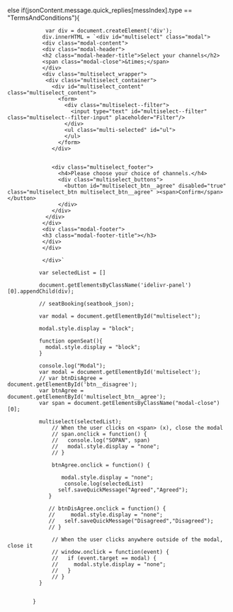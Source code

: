 else if(jsonContent.message.quick_replies[messIndex].type == "TermsAndConditions"){


                var div = document.createElement('div');
               div.innerHTML = `<div id="multiselect" class="modal">                                    
               <div class="modal-content">
               <div class="modal-header">
               <h2 class="modal-header-title">Select your channels</h2>
               <span class="modal-close">&times;</span>
               </div>
               <div class="multiselect_wrapper">
                <div class="multiselect_container">
                  <div id="multiselect_content" class="multiselect_content">
                    <form>
                      <div class="multiselect--filter">
                        <input type="text" id="multiselect--filter" class="multiselect--filter-input" placeholder="Filter"/>
                      </div>
                      <ul class="multi-selected" id="ul">
                      </ul>
                    </form>
                  </div>


                  <div class="multiselect_footer">
                    <h4>Please choose your choice of channels.</h4>
                    <div class="multiselect_buttons">
                      <button id="multiselect_btn__agree" disabled="true" class="multiselect_btn multiselect_btn__agree" ><span>Confirm</span></button>
                    </div>
                  </div>
                </div>
               </div>
               <div class="modal-footer">
               <h3 class="modal-footer-title"></h3>
               </div>
               </div>

               </div>`
               
              var selectedList = []

              document.getElementsByClassName('idelivr-panel')[0].appendChild(div);
               
              // seatBooking(seatbook_json);

              var modal = document.getElementById("multiselect");
              
              modal.style.display = "block";
              
              function openSeat(){
                modal.style.display = "block";
              }

              console.log("Modal"); 
              var modal = document.getElementById('multiselect');
              // var btnDisAgree = document.getElementById('btn__disagree');
              var btnAgree = document.getElementById('multiselect_btn__agree');
              var span = document.getElementsByClassName("modal-close")[0];
              
              multiselect(selectedList);
                  // When the user clicks on <span> (x), close the modal
                  // span.onclick = function() {
                  //   console.log("SOPAN", span)
                  //   modal.style.display = "none";
                  // } 

                  btnAgree.onclick = function() {

                     modal.style.display = "none";
                      console.log(selectedList)
                    self.saveQuickMessage("Agreed","Agreed");
                 }

                 // btnDisAgree.onclick = function() {
                 //     modal.style.display = "none";
                 //   self.saveQuickMessage("Disagreed","Disagreed");
                 // }

                  // When the user clicks anywhere outside of the modal, close it
                  // window.onclick = function(event) {
                  //   if (event.target == modal) {
                  //     modal.style.display = "none";
                  //   }
                  // }
              }


            }

